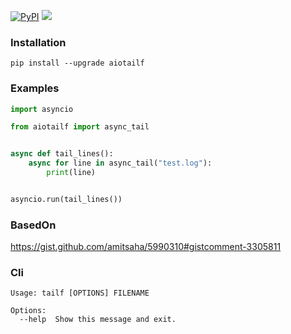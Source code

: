 [![PyPI](https://img.shields.io/pypi/v/aiotailf.svg)](https://pypi.org/project/aiotailf/) <img src="https://github.com/Yangzhenzhao/aiotailf/workflows/CI/badge.svg" />


### Installation

`pip install --upgrade aiotailf`        

### Examples

```py
import asyncio

from aiotailf import async_tail


async def tail_lines():
    async for line in async_tail("test.log"):
        print(line)


asyncio.run(tail_lines())
```


### BasedOn

<a href="https://gist.github.com/amitsaha/5990310#gistcomment-3305811" target="_blank">https://gist.github.com/amitsaha/5990310#gistcomment-3305811</a>


### Cli

```
Usage: tailf [OPTIONS] FILENAME

Options:
  --help  Show this message and exit.
```